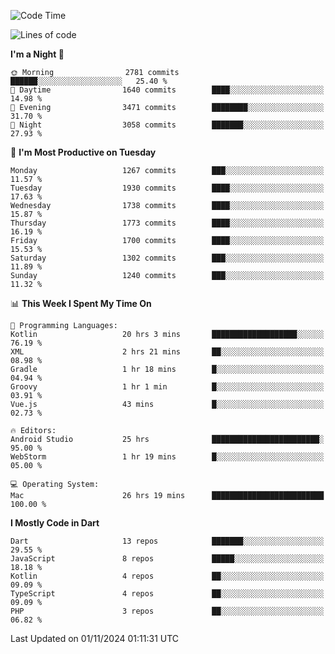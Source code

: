 <!--START_SECTION:waka-->
![Code Time](http://img.shields.io/badge/Code%20Time-856%20hrs%2051%20mins-blue)

![Lines of code](https://img.shields.io/badge/From%20Hello%20World%20I%27ve%20Written-3.6%20million%20lines%20of%20code-blue)

**I'm a Night 🦉** 

```text
🌞 Morning                2781 commits        ██████░░░░░░░░░░░░░░░░░░░   25.40 % 
🌆 Daytime                1640 commits        ████░░░░░░░░░░░░░░░░░░░░░   14.98 % 
🌃 Evening                3471 commits        ████████░░░░░░░░░░░░░░░░░   31.70 % 
🌙 Night                  3058 commits        ███████░░░░░░░░░░░░░░░░░░   27.93 % 
```
📅 **I'm Most Productive on Tuesday** 

```text
Monday                   1267 commits        ███░░░░░░░░░░░░░░░░░░░░░░   11.57 % 
Tuesday                  1930 commits        ████░░░░░░░░░░░░░░░░░░░░░   17.63 % 
Wednesday                1738 commits        ████░░░░░░░░░░░░░░░░░░░░░   15.87 % 
Thursday                 1773 commits        ████░░░░░░░░░░░░░░░░░░░░░   16.19 % 
Friday                   1700 commits        ████░░░░░░░░░░░░░░░░░░░░░   15.53 % 
Saturday                 1302 commits        ███░░░░░░░░░░░░░░░░░░░░░░   11.89 % 
Sunday                   1240 commits        ███░░░░░░░░░░░░░░░░░░░░░░   11.32 % 
```


📊 **This Week I Spent My Time On** 

```text
💬 Programming Languages: 
Kotlin                   20 hrs 3 mins       ███████████████████░░░░░░   76.19 % 
XML                      2 hrs 21 mins       ██░░░░░░░░░░░░░░░░░░░░░░░   08.98 % 
Gradle                   1 hr 18 mins        █░░░░░░░░░░░░░░░░░░░░░░░░   04.94 % 
Groovy                   1 hr 1 min          █░░░░░░░░░░░░░░░░░░░░░░░░   03.91 % 
Vue.js                   43 mins             █░░░░░░░░░░░░░░░░░░░░░░░░   02.73 % 

🔥 Editors: 
Android Studio           25 hrs              ████████████████████████░   95.00 % 
WebStorm                 1 hr 19 mins        █░░░░░░░░░░░░░░░░░░░░░░░░   05.00 % 

💻 Operating System: 
Mac                      26 hrs 19 mins      █████████████████████████   100.00 % 
```

**I Mostly Code in Dart** 

```text
Dart                     13 repos            ███████░░░░░░░░░░░░░░░░░░   29.55 % 
JavaScript               8 repos             █████░░░░░░░░░░░░░░░░░░░░   18.18 % 
Kotlin                   4 repos             ██░░░░░░░░░░░░░░░░░░░░░░░   09.09 % 
TypeScript               4 repos             ██░░░░░░░░░░░░░░░░░░░░░░░   09.09 % 
PHP                      3 repos             ██░░░░░░░░░░░░░░░░░░░░░░░   06.82 % 
```




 Last Updated on 01/11/2024 01:11:31 UTC
<!--END_SECTION:waka-->
